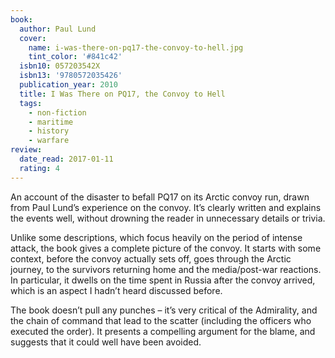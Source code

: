 ```yaml
---
book:
  author: Paul Lund
  cover:
    name: i-was-there-on-pq17-the-convoy-to-hell.jpg
    tint_color: '#841c42'
  isbn10: 057203542X
  isbn13: '9780572035426'
  publication_year: 2010
  title: I Was There on PQ17, the Convoy to Hell
  tags:
    - non-fiction
    - maritime
    - history
    - warfare
review:
  date_read: 2017-01-11
  rating: 4
---
```


An account of the disaster to befall PQ17 on its Arctic convoy run, drawn from Paul Lund’s experience on the convoy. It’s clearly written and explains the events well, without drowning the reader in unnecessary details or trivia.

Unlike some descriptions, which focus heavily on the period of intense attack, the book gives a complete picture of the convoy. It starts with some context, before the convoy actually sets off, goes through the Arctic journey, to the survivors returning home and the media/post-war reactions. In particular, it dwells on the time spent in Russia after the convoy arrived, which is an aspect I hadn’t heard discussed before.

The book doesn’t pull any punches – it’s very critical of the Admirality, and the chain of command that lead to the scatter (including the officers who executed the order). It presents a compelling argument for the blame, and suggests that it could well have been avoided.